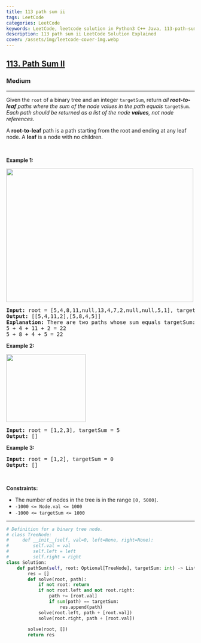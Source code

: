 ```yaml
---
title: 113 path sum ii
tags: LeetCode
categories: LeetCode
keywords: LeetCode, leetcode solution in Python3 C++ Java, 113-path-sum-ii solution
description: 113 path sum ii LeetCode Solution Explained
cover: /assets/img/leetcode-cover-img.webp
---
```



<h2><a href="https://leetcode.com/problems/path-sum-ii/">113. Path Sum II</a></h2><h3>Medium</h3><hr><div><p>Given the <code>root</code> of a binary tree and an integer <code>targetSum</code>, return <em>all <strong>root-to-leaf</strong> paths where the sum of the node values in the path equals </em><code>targetSum</code><em>. Each path should be returned as a list of the node <strong>values</strong>, not node references</em>.</p>

<p>A <strong>root-to-leaf</strong> path is a path starting from the root and ending at any leaf node. A <strong>leaf</strong> is a node with no children.</p>

<p>&nbsp;</p>
<p><strong>Example 1:</strong></p>
<img alt="" src="https://assets.leetcode.com/uploads/2021/01/18/pathsumii1.jpg" style="width: 500px; height: 356px;">
<pre><strong>Input:</strong> root = [5,4,8,11,null,13,4,7,2,null,null,5,1], targetSum = 22
<strong>Output:</strong> [[5,4,11,2],[5,8,4,5]]
<strong>Explanation:</strong> There are two paths whose sum equals targetSum:
5 + 4 + 11 + 2 = 22
5 + 8 + 4 + 5 = 22
</pre>

<p><strong>Example 2:</strong></p>
<img alt="" src="https://assets.leetcode.com/uploads/2021/01/18/pathsum2.jpg" style="width: 212px; height: 181px;">
<pre><strong>Input:</strong> root = [1,2,3], targetSum = 5
<strong>Output:</strong> []
</pre>

<p><strong>Example 3:</strong></p>

<pre><strong>Input:</strong> root = [1,2], targetSum = 0
<strong>Output:</strong> []
</pre>

<p>&nbsp;</p>
<p><strong>Constraints:</strong></p>

<ul>
	<li>The number of nodes in the tree is in the range <code>[0, 5000]</code>.</li>
	<li><code>-1000 &lt;= Node.val &lt;= 1000</code></li>
	<li><code>-1000 &lt;= targetSum &lt;= 1000</code></li>
</ul>
</div>

---




```python
# Definition for a binary tree node.
# class TreeNode:
#     def __init__(self, val=0, left=None, right=None):
#         self.val = val
#         self.left = left
#         self.right = right
class Solution:
    def pathSum(self, root: Optional[TreeNode], targetSum: int) -> List[List[int]]:
        res = []
        def solve(root, path):
            if not root: return
            if not root.left and not root.right:
                path += [root.val]
                if sum(path) == targetSum:
                    res.append(path)
            solve(root.left, path + [root.val])
            solve(root.right, path + [root.val])
        
        solve(root, [])
        return res
```
